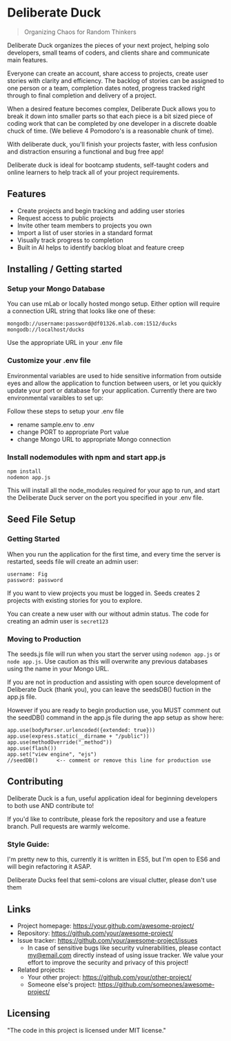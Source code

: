 # Deliberate Duck
> Organizing Chaos for Random Thinkers

Deliberate Duck organizes the pieces of your next project, helping solo developers, small teams of coders,
and clients share and communicate main features. 

Everyone can create an account, share access to projects, create 
user stories with clarity and efficiency.  The backlog of stories can be
assigned to one person or a team, completion dates noted, progress tracked 
right through to final completion and delivery of a project. 

When a desired feature becomes complex, Deliberate Duck allows you to break it down
into smaller parts so that each piece is a bit sized piece of coding work 
that can be completed by one developer in a discrete doable chuck of time. (We believe 
4 Pomodoro's is a reasonable chunk of time). 

With deliberate duck, you'll finish your projects faster, with less confusion and distraction
ensuring a functional and bug free app! 

Deliberate duck is ideal for bootcamp students, self-taught coders and online learners to 
help track all of your project requirements. 

## Features
* Create projects and begin tracking and adding user stories
* Request access to public projects
* Invite other team members to projects you own
* Import a list of user stories in a standard format
* Visually track progress to completion
* Built in AI helps to identify backlog bloat and feature creep 


## Installing / Getting started

### Setup your Mongo Database
You can use mLab or locally hosted mongo setup.  Either option will require 
a connection URL string that looks like one of these: 

    mongodb://username:password@df01326.mlab.com:1512/ducks
    mongodb://localhost/ducks
    
Use the appropriate URL in your .env file 

### Customize your .env file
Environmental variables are used to hide sensitive information from outside eyes
and allow the application to function between users, or let you quickly update your 
port or database for your application. Currently there are two environmental varaibles to set up:
 
Follow these steps to setup your .env file
   - rename sample.env to .env
   - change PORT to appropriate Port value
   - change Mongo URL to appropriate Mongo connection
      

### Install nodemodules with npm and start app.js
  ```
  npm install 
  nodemon app.js
  ```
This will install all the node_modules required for your app to run, and start the Deliberate Duck server on the port you specified in your .env file.



## Seed File Setup
### Getting Started
When you run the application for the first time, and every time
the server is restarted, seeds file will create an admin user:

    username: Fig
    password: password

If you want to view projects you must be logged in. Seeds creates 2 projects 
with existing stories for you to explore. 

You can create a new user with our without admin status. The code for 
creating an admin user is ```secret123```



### Moving to Production

The seeds.js file will run when you start the server using ```nodemon app.js``` or ```node app.js```. 
Use caution as this will overwrite any previous databases using the name in your Mongo URL. 


If you are not in production and assisting with open source development of Deliberate Duck (thank you), you 
can leave the seedsDB() fuction in the app.js file. 

However if you are ready to begin production use, you MUST comment out the seedDB() command in the app.js file 
during the app setup as show here: 

    app.use(bodyParser.urlencoded({extended: true}))
    app.use(express.static(__dirname + "/public"))
    app.use(methodOverride("_method"))
    app.use(flash())
    app.set("view engine", "ejs")
    //seedDB()      <-- comment or remove this line for production use
    

## Contributing

Deliberate Duck is a fun, useful application ideal for beginning developers to both use AND
contribute to! 

If you'd like to contribute, please fork the repository and use a feature
branch. Pull requests are warmly welcome.

### Style Guide: 
I'm pretty new to this, currently it is written in ES5, but I'm open to ES6 and will 
begin refactoring it ASAP. 

Deliberate Ducks feel that semi-colons are visual clutter, please don't use them


## Links

- Project homepage: https://your.github.com/awesome-project/
- Repository: https://github.com/your/awesome-project/
- Issue tracker: https://github.com/your/awesome-project/issues
  - In case of sensitive bugs like security vulnerabilities, please contact
    my@email.com directly instead of using issue tracker. We value your effort
    to improve the security and privacy of this project!
- Related projects:
  - Your other project: https://github.com/your/other-project/
  - Someone else's project: https://github.com/someones/awesome-project/


## Licensing

"The code in this project is licensed under MIT license."
